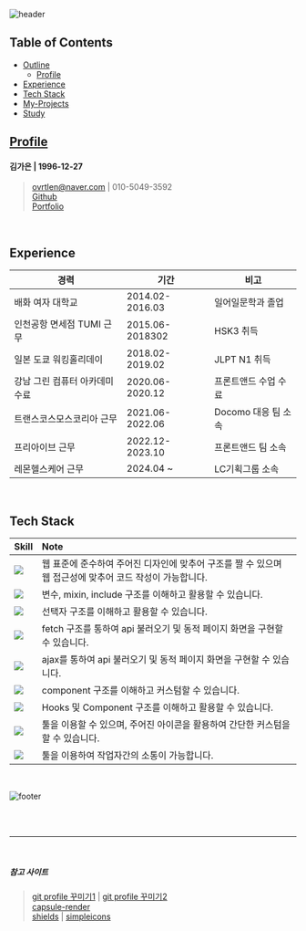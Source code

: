 ﻿![header](https://capsule-render.vercel.app/api?type=waving&color=0:CDF1F2,100:F4D1F5&height=200&text=KaeunKim&fontColor=040B24&fontSize=80&fontAlign=75&fontAlignY=35&desc=공부하고,%20찾아보고,%20작업한%20것을%20기록하는%20곳&descSize=14&descAlign=50&descAlignY=84)

## Table of Contents
* [Outline](https://github.com/hiro961227/Dev-Docs/tree/main?tab=readme-ov-file#profile)
  * [Profile](https://github.com/hiro961227/Dev-Docs/blob/main/Profile.md)
* [Experience](https://github.com/hiro961227/Dev-Docs/tree/main?tab=readme-ov-file#experience)
* [Tech Stack](https://github.com/hiro961227/Dev-Docs/tree/main?tab=readme-ov-file#tech-stack)
* [My-Projects](https://github.com/hiro961227/Dev-Docs/tree/main/My-Projects#readme)
* [Study](https://github.com/hiro961227/Dev-Docs/tree/main/Study-Docs)

## [Profile](https://github.com/hiro961227/Dev-Docs/blob/main/Profile.md)
#### 김가은 | 1996-12-27 <br/>
> ovrtlen@naver.com | 010-5049-3592 <br/>
> [Github](https://github.com/hiro961227) <br/>
> [Portfolio](https://hiro961227.github.io/ke_portfolio/)

<br/>

## Experience
경력 | 기간 | 비고
-- | -- | --
배화 여자 대학교 | 2014.02-2016.03 | 일어일문학과 졸업
인천공항 면세점 TUMI 근무 | 2015.06-2018302 | HSK3 취득
일본 도쿄 워킹홀리데이 | 2018.02-2019.02 | JLPT N1 취득
강남 그린 컴퓨터 아카데미 수료 | 2020.06-2020.12 | 프론트앤드 수업 수료
트랜스코스모스코리아 근무 | 2021.06-2022.06 | Docomo 대응 팀 소속
프리아이브 근무 | 2022.12-2023.10 | 프론트앤드 팀 소속
레몬헬스케어 근무 | 2024.04 ~ | LC기획그룹 소속

<br/>

## Tech Stack
Skill | Note
-- | :--
<img src="https://img.shields.io/badge/HTML5-E34F26?style=flat-square&logo=HTML5&logoColor=white"/> | 웹 표준에 준수하여 주어진 디자인에 맞추어 구조를 짤 수 있으며 웹 접근성에 맞추어 코드 작성이 가능합니다.
<img src="https://img.shields.io/badge/Sass-CC6699?style=flat-square&logo=SASS&logoColor=white"/> | 변수, mixin, include 구조를 이해하고 활용할 수 있습니다.
<img src="https://img.shields.io/badge/CSS3-1572B6?style=flat-square&logo=CSS3&logoColor=white"/> | 선택자 구조를 이해하고 활용할 수 있습니다.
<img src="https://img.shields.io/badge/Javascript-F7DF1E?style=flat-square&logo=Javascript&logoColor=black"/> | fetch 구조를 통하여 api 불러오기 및 동적 페이지 화면을 구현할 수 있습니다.
<img src="https://img.shields.io/badge/jQuery-0769AD?style=flat-square&logo=jQuery&logoColor=white"/> | ajax를 통하여 api 불러오기 및 동적 페이지 화면을 구현할 수 있습니다.
<img src="https://img.shields.io/badge/VUE-4FC08D?style=flat-square&logo=vuedotjs&logoColor=black"/> | component 구조를 이해하고 커스텀할 수 있습니다.
<img src="https://img.shields.io/badge/react-61DAFB?style=flat-square&logo=react&logoColor=black"/> | Hooks 및 Component 구조를 이해하고 활용할 수 있습니다.
<img src="https://img.shields.io/badge/Photoshop-31A8FF?style=flat-square&logo=adobephotoshop&logoColor=black"/> | 툴을 이용할 수 있으며, 주어진 아이콘을 활용하여 간단한 커스텀을 할 수 있습니다.
<img src="https://img.shields.io/badge/figma-F24E1E?style=flat-square&logo=figma&logoColor=black"/> | 툴을 이용하여 작업자간의 소통이 가능합니다.

<br />

![footer](https://capsule-render.vercel.app/api?section=footer&type=waving&color=0:CDF1F2,100:F4D1F5)

<br/>
<br/>

***

<br/>

##### 참고 사이트
> [git profile 꾸미기1](https://newwisdom.tistory.com/12) | [git profile 꾸미기2](https://velog.io/@woo0_hooo/Github-github-profile-%EA%B0%84%EC%A7%80%EB%82%98%EA%B2%8C-%EA%BE%B8%EB%AF%B8%EA%B8%B0) <br/>
> [capsule-render](https://github.com/kyechan99/capsule-render/blob/master/docs/README_kr.md) <br/>
> [shields](https://shields.io/) | [simpleicons](https://simpleicons.org/)
